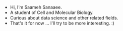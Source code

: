 - Hi, I’m Saameh Sanaaee.
- A student of Cell and Molecular Biology.
- Curious about data science and other related fields.
- That's it for now ... I'll try to be more interesting. :)
